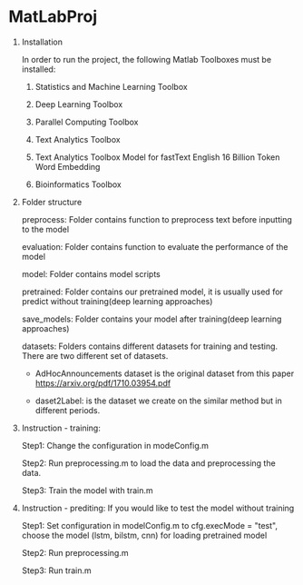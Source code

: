 # MatLabProj

1. Installation

	In order to run the project, the following Matlab Toolboxes must be installed: 

	1. Statistics and Machine Learning Toolbox

	2. Deep Learning Toolbox

	3. Parallel Computing Toolbox

	4. Text Analytics Toolbox

	5. Text Analytics Toolbox Model for fastText English 16 Billion Token Word Embedding 

	6. Bioinformatics Toolbox

2. Folder structure

	preprocess: Folder contains function to preprocess text before inputting to the model

	evaluation: Folder contains function to evaluate the performance of the model

	model: Folder contains model scripts

	pretrained: Folder contains our pretrained model, it is usually used for predict without training(deep learning approaches)

	save_models: Folder contains your model after training(deep learning approaches)

	datasets: Folders contains different datasets for training and testing. There are two different set of datasets. 

	- AdHocAnnouncements dataset is the original dataset from this paper https://arxiv.org/pdf/1710.03954.pdf

	- daset2Label: is the dataset we create on the similar method but in different periods.
                    

3. Instruction - training:

    Step1: Change the configuration in modeConfig.m
    
    Step2: Run preprocessing.m to load the data and preprocessing the data. 

    Step3: Train the model with train.m

4. Instruction - prediting: If you would like to test the model without training
    
    Step1: Set configuration in modelConfig.m to cfg.execMode = "test", choose the model (lstm, bilstm, cnn) for loading pretrained model

    Step2: Run preprocessing.m

    Step3: Run train.m

